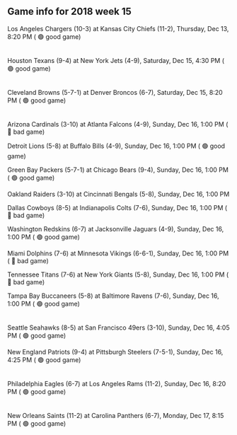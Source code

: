 ## Game info for 2018 week 15
Los Angeles Chargers (10-3) at Kansas City Chiefs (11-2), Thursday, Dec 13, 8:20 PM (	:green_circle: good game)

<br/>Houston Texans (9-4) at New York Jets (4-9), Saturday, Dec 15, 4:30 PM (	:green_circle: good game)

<br/>Cleveland Browns (5-7-1) at Denver Broncos (6-7), Saturday, Dec 15, 8:20 PM (	:green_circle: good game)

<br/>Arizona Cardinals (3-10) at Atlanta Falcons (4-9), Sunday, Dec 16, 1:00 PM (	:red_circle: bad game)

Detroit Lions (5-8) at Buffalo Bills (4-9), Sunday, Dec 16, 1:00 PM (	:green_circle: good game)

Green Bay Packers (5-7-1) at Chicago Bears (9-4), Sunday, Dec 16, 1:00 PM (	:green_circle: good game)

Oakland Raiders (3-10) at Cincinnati Bengals (5-8), Sunday, Dec 16, 1:00 PM

Dallas Cowboys (8-5) at Indianapolis Colts (7-6), Sunday, Dec 16, 1:00 PM (	:red_circle: bad game)

Washington Redskins (6-7) at Jacksonville Jaguars (4-9), Sunday, Dec 16, 1:00 PM (	:green_circle: good game)

Miami Dolphins (7-6) at Minnesota Vikings (6-6-1), Sunday, Dec 16, 1:00 PM (	:red_circle: bad game)

Tennessee Titans (7-6) at New York Giants (5-8), Sunday, Dec 16, 1:00 PM (	:red_circle: bad game)

Tampa Bay Buccaneers (5-8) at Baltimore Ravens (7-6), Sunday, Dec 16, 1:00 PM (	:green_circle: good game)

<br/>Seattle Seahawks (8-5) at San Francisco 49ers (3-10), Sunday, Dec 16, 4:05 PM (	:green_circle: good game)

New England Patriots (9-4) at Pittsburgh Steelers (7-5-1), Sunday, Dec 16, 4:25 PM (	:green_circle: good game)

<br/>Philadelphia Eagles (6-7) at Los Angeles Rams (11-2), Sunday, Dec 16, 8:20 PM (	:green_circle: good game)

<br/>New Orleans Saints (11-2) at Carolina Panthers (6-7), Monday, Dec 17, 8:15 PM (	:green_circle: good game)

